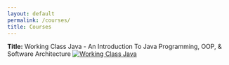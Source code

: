 ```yaml
---
layout: default
permalink: /courses/
title: Courses
---
```


**Title:** Working Class Java - An Introduction To Java Programming, OOP, & Software Architecture
[![Working Class Java](https://bracketcove.github.io/assets/images/wcj.png)](https://youtu.be/FL2SMZxNQlc "Working Class Java")
